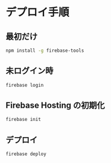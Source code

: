 # デプロイ手順

## 最初だけ

```zsh
npm install -g firebase-tools
```

## 未ログイン時

```zsh
firebase login
```

## Firebase Hosting の初期化

```zsh
firebase init
```

## デプロイ

```zsh
firebase deploy
```
